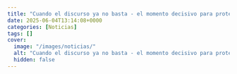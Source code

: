 ```yaml
---
title: "Cuando el discurso ya no basta - el momento decisivo para proteger la biodiversidad"
date: 2025-06-04T13:14:08+0000
categories: [Noticias]
tags: []
cover:
  image: "/images/noticias/"
  alt: "Cuando el discurso ya no basta - el momento decisivo para proteger la biodiversidad"
  hidden: false
---
```



